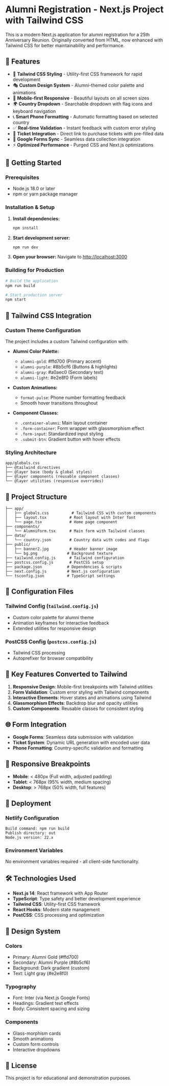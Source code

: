 # Alumni Registration - Next.js Project with Tailwind CSS

This is a modern Next.js application for alumni registration for a 25th Anniversary Reunion. Originally converted from HTML, now enhanced with Tailwind CSS for better maintainability and performance.

## 🌟 Features

- 🎨 **Tailwind CSS Styling** - Utility-first CSS framework for rapid development
- 🎭 **Custom Design System** - Alumni-themed color palette and animations
- 📱 **Mobile-first Responsive** - Beautiful layouts on all screen sizes
- 🌍 **Country Dropdown** - Searchable dropdown with flag icons and keyboard navigation
- 📞 **Smart Phone Formatting** - Automatic formatting based on selected country
- ✅ **Real-time Validation** - Instant feedback with custom error styling
- 🎫 **Ticket Integration** - Direct link to purchase tickets with pre-filled data
- 📝 **Google Forms Sync** - Seamless data collection integration
- ⚡ **Optimized Performance** - Purged CSS and Next.js optimizations

## 🚀 Getting Started

### Prerequisites

- Node.js 18.0 or later
- npm or yarn package manager

### Installation & Setup

1. **Install dependencies:**
   ```bash
   npm install
   ```

2. **Start development server:**
   ```bash
   npm run dev
   ```

3. **Open your browser:**
   Navigate to [http://localhost:3000](http://localhost:3000)

### Building for Production

```bash
# Build the application
npm run build

# Start production server  
npm start
```

## 🎨 Tailwind CSS Integration

### Custom Theme Configuration

The project includes a custom Tailwind configuration with:

- **Alumni Color Palette:**
  - `alumni-gold`: #ffd700 (Primary accent)
  - `alumni-purple`: #8b5cf6 (Buttons & highlights)
  - `alumni-gray`: #a0aec0 (Secondary text)
  - `alumni-light`: #e2e8f0 (Form labels)

- **Custom Animations:**
  - `format-pulse`: Phone number formatting feedback
  - Smooth hover transitions throughout

- **Component Classes:**
  - `.container-alumni`: Main layout container
  - `.form-container`: Form wrapper with glassmorphism effect
  - `.form-input`: Standardized input styling
  - `.submit-btn`: Gradient button with hover effects

### Styling Architecture

```
app/globals.css
├── @tailwind directives
├── @layer base (body & global styles)
├── @layer components (reusable component classes)
└── @layer utilities (responsive overrides)
```

## 📁 Project Structure

```
├── app/
│   ├── globals.css          # Tailwind CSS with custom components
│   ├── layout.tsx          # Root layout with Inter font
│   └── page.tsx            # Home page component
├── components/
│   └── AlumniForm.tsx      # Main form with Tailwind classes
├── data/
│   └── country.json        # Country data with codes and flags
├── public/
│   ├── banner2.jpg         # Header banner image
│   └── bg.png             # Background texture
├── tailwind.config.js      # Tailwind configuration
├── postcss.config.js       # PostCSS setup
├── package.json           # Dependencies & scripts
├── next.config.js         # Next.js configuration
└── tsconfig.json          # TypeScript settings
```

## 🔧 Configuration Files

### Tailwind Config (`tailwind.config.js`)
- Custom color palette for alumni theme
- Animation keyframes for interactive feedback
- Extended utilities for responsive design

### PostCSS Config (`postcss.config.js`)
- Tailwind CSS processing
- Autoprefixer for browser compatibility

## 🎯 Key Features Converted to Tailwind

1. **Responsive Design**: Mobile-first breakpoints with Tailwind utilities
2. **Form Validation**: Custom error styling with Tailwind components
3. **Interactive Elements**: Hover states and animations using Tailwind
4. **Glassmorphism Effects**: Backdrop blur and opacity utilities
5. **Custom Components**: Reusable classes for consistent styling

## 🌐 Form Integration

- **Google Forms**: Seamless data submission with validation
- **Ticket System**: Dynamic URL generation with encoded user data
- **Phone Formatting**: Country-specific validation and formatting

## 📱 Responsive Breakpoints

- **Mobile**: < 480px (Full width, adjusted padding)
- **Tablet**: < 768px (95% width, medium spacing)
- **Desktop**: > 768px (50% width, full features)

## 🚀 Deployment

### Netlify Configuration
```
Build command: npm run build
Publish directory: out
Node.js version: 22.x
```

### Environment Variables
No environment variables required - all client-side functionality.

## 🛠 Technologies Used

- **Next.js 14**: React framework with App Router
- **TypeScript**: Type safety and better development experience
- **Tailwind CSS**: Utility-first CSS framework
- **React Hooks**: Modern state management
- **PostCSS**: CSS processing and optimization

## 🎨 Design System

### Colors
- Primary: Alumni Gold (#ffd700)
- Secondary: Alumni Purple (#8b5cf6)
- Background: Dark gradient (custom)
- Text: Light gray (#e2e8f0)

### Typography
- Font: Inter (via Next.js Google Fonts)
- Headings: Gradient text effects
- Body: Consistent spacing and sizing

### Components
- Glass-morphism cards
- Smooth animations
- Custom form controls
- Interactive dropdowns

## 📄 License

This project is for educational and demonstration purposes. 